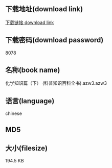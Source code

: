 ## 下载地址(download link)
[下载链接 download link](https://tutu365.netlify.app/?s=%E5%8C%96%E5%AD%A6%E7%9F%A5%E8%AF%86%E7%AF%87%EF%BC%88%E4%B8%8B%EF%BC%89+%28%E7%A7%91%E6%99%AE%E7%9F%A5%E8%AF%86%E7%99%BE%E7%A7%91%E5%85%A8%E4%B9%A6%29.azw3)

## 下载密码(download password)
8078

## 名称(book name)
化学知识篇（下） (科普知识百科全书).azw3.azw3

## 语言(language)
chinese

## MD5


## 大小(filesize)
194.5 KB
